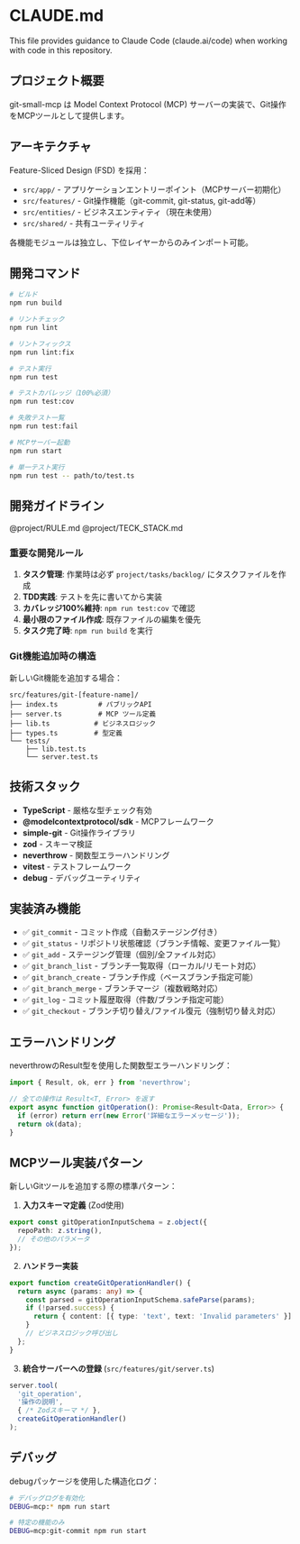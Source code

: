 # CLAUDE.md

This file provides guidance to Claude Code (claude.ai/code) when working with code in this repository.

## プロジェクト概要

git-small-mcp は Model Context Protocol (MCP) サーバーの実装で、Git操作をMCPツールとして提供します。

## アーキテクチャ

Feature-Sliced Design (FSD) を採用：
- `src/app/` - アプリケーションエントリーポイント（MCPサーバー初期化）
- `src/features/` - Git操作機能（git-commit, git-status, git-add等）
- `src/entities/` - ビジネスエンティティ（現在未使用）
- `src/shared/` - 共有ユーティリティ

各機能モジュールは独立し、下位レイヤーからのみインポート可能。

## 開発コマンド

```bash
# ビルド
npm run build

# リントチェック
npm run lint

# リントフィックス
npm run lint:fix

# テスト実行
npm run test

# テストカバレッジ（100%必須）
npm run test:cov

# 失敗テスト一覧
npm run test:fail

# MCPサーバー起動
npm run start

# 単一テスト実行
npm run test -- path/to/test.ts
```

## 開発ガイドライン

@project/RULE.md
@project/TECK_STACK.md

### 重要な開発ルール

1. **タスク管理**: 作業時は必ず `project/tasks/backlog/` にタスクファイルを作成
2. **TDD実践**: テストを先に書いてから実装
3. **カバレッジ100%維持**: `npm run test:cov` で確認
4. **最小限のファイル作成**: 既存ファイルの編集を優先
5. **タスク完了時**: `npm run build` を実行

### Git機能追加時の構造

新しいGit機能を追加する場合：
```
src/features/git-[feature-name]/
├── index.ts          # パブリックAPI
├── server.ts         # MCP ツール定義
├── lib.ts           # ビジネスロジック
├── types.ts         # 型定義
└── tests/
    ├── lib.test.ts
    └── server.test.ts
```

## 技術スタック

- **TypeScript** - 厳格な型チェック有効
- **@modelcontextprotocol/sdk** - MCPフレームワーク
- **simple-git** - Git操作ライブラリ
- **zod** - スキーマ検証
- **neverthrow** - 関数型エラーハンドリング
- **vitest** - テストフレームワーク
- **debug** - デバッグユーティリティ

## 実装済み機能

- ✅ `git_commit` - コミット作成（自動ステージング付き）
- ✅ `git_status` - リポジトリ状態確認（ブランチ情報、変更ファイル一覧）
- ✅ `git_add` - ステージング管理（個別/全ファイル対応）
- ✅ `git_branch_list` - ブランチ一覧取得（ローカル/リモート対応）
- ✅ `git_branch_create` - ブランチ作成（ベースブランチ指定可能）
- ✅ `git_branch_merge` - ブランチマージ（複数戦略対応）
- ✅ `git_log` - コミット履歴取得（件数/ブランチ指定可能）
- ✅ `git_checkout` - ブランチ切り替え/ファイル復元（強制切り替え対応）

## エラーハンドリング

neverthrowのResult型を使用した関数型エラーハンドリング：
```typescript
import { Result, ok, err } from 'neverthrow';

// 全ての操作は Result<T, Error> を返す
export async function gitOperation(): Promise<Result<Data, Error>> {
  if (error) return err(new Error('詳細なエラーメッセージ'));
  return ok(data);
}
```

## MCPツール実装パターン

新しいGitツールを追加する際の標準パターン：

1. **入力スキーマ定義** (Zod使用)
```typescript
export const gitOperationInputSchema = z.object({
  repoPath: z.string(),
  // その他のパラメータ
});
```

2. **ハンドラー実装**
```typescript
export function createGitOperationHandler() {
  return async (params: any) => {
    const parsed = gitOperationInputSchema.safeParse(params);
    if (!parsed.success) {
      return { content: [{ type: 'text', text: 'Invalid parameters' }] };
    }
    // ビジネスロジック呼び出し
  };
}
```

3. **統合サーバーへの登録** (`src/features/git/server.ts`)
```typescript
server.tool(
  'git_operation',
  '操作の説明',
  { /* Zodスキーマ */ },
  createGitOperationHandler()
);
```

## デバッグ

debugパッケージを使用した構造化ログ：
```bash
# デバッグログを有効化
DEBUG=mcp:* npm run start

# 特定の機能のみ
DEBUG=mcp:git-commit npm run start
```